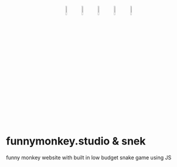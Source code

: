 <p align="center">
  <img src="https://github.com/funnymonkey-studio/funnymonkey.studio/blob/main/images/tail.png" width="8%" height="8%" />
  <img src="https://github.com/funnymonkey-studio/funnymonkey.studio/blob/main/images/body.png" width="8%" height="8%" />
  <img src="https://github.com/funnymonkey-studio/funnymonkey.studio/blob/main/images/head_3.png" width="8%" height="8%" />
  <img src="https://github.com/funnymonkey-studio/funnymonkey.studio/blob/main/images/pixel.png" width="8%" height="8%" />
  <img src="https://github.com/funnymonkey-studio/funnymonkey.studio/blob/main/images/apple.png" width="8%" height="8%" />
</p>

# funnymonkey.studio & snek
funny monkey website with built in low budget snake game using JS
